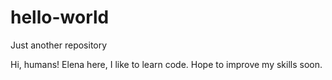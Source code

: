 # hello-world
Just another repository

Hi, humans!
Elena here, I like to learn code.
Hope to improve my skills soon.
